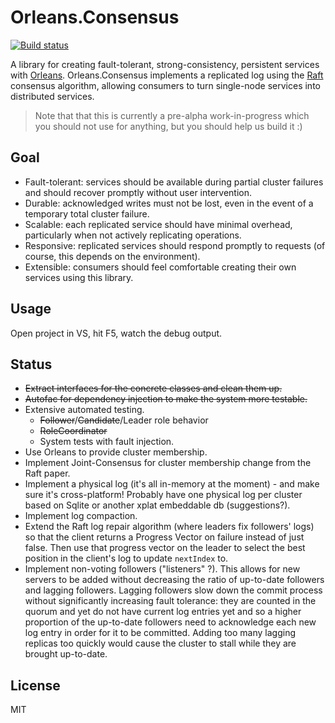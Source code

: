# Orleans.Consensus
[![Build status](https://ci.appveyor.com/api/projects/status/6hjgxgc6rjnkd5hg?svg=true)](https://ci.appveyor.com/project/ReubenBond/orleans-consensus)

A library for creating fault-tolerant, strong-consistency, persistent services with [Orleans](https://github.com/dotnet/orleans).
Orleans.Consensus implements a replicated log using the [Raft](https://raft.github.io/) consensus algorithm, allowing consumers to turn single-node services into distributed services.

> Note that that this is currently a pre-alpha work-in-progress which you should not use for anything, but you should help us build it :)

## Goal
* Fault-tolerant: services should be available during partial cluster failures and should recover promptly without user intervention.
* Durable: acknowledged writes must not be lost, even in the event of a temporary total cluster failure.
* Scalable: each replicated service should have minimal overhead, particularly when not actively replicating operations.
* Responsive: replicated services should respond promptly to requests (of course, this depends on the environment).
* Extensible: consumers should feel comfortable creating their own services using this library.

## Usage

Open project in VS, hit F5, watch the debug output.

## Status

* ~~Extract interfaces for the concrete classes and clean them up.~~
* ~~Autofac for dependency injection to make the system more testable.~~
* Extensive automated testing.
  * ~~Follower~~/~~Candidate~~/Leader role behavior
  * ~~RoleCoordinator~~
  * System tests with fault injection.
* Use Orleans to provide cluster membership.
* Implement Joint-Consensus for cluster membership change from the Raft paper.
* Implement a physical log (it's all in-memory at the moment) - and make sure it's cross-platform! Probably have one physical log per cluster based on Sqlite or another xplat embeddable db (suggestions?).
* Implement log compaction.
* Extend the Raft log repair algorithm (where leaders fix followers' logs) so that the client returns a Progress Vector on failure instead of just false. Then use that progress vector on the leader to select the best position in the client's log to update `nextIndex` to.
* Implement non-voting followers ("listeners" ?). This allows for new servers to be added without decreasing the ratio of up-to-date followers and lagging followers. Lagging followers slow down the commit process without significantly increasing fault tolerance: they are counted in the quorum and yet do not have current log entries yet and so a higher proportion of the up-to-date followers need to acknowledge each new log entry in order for it to be committed. Adding too many lagging replicas too quickly would cause the cluster to stall while they are brought up-to-date. 

## License

MIT
